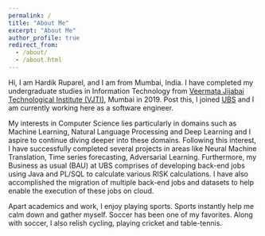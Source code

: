 ```yaml
---
permalink: /
title: "About Me"
excerpt: "About Me"
author_profile: true
redirect_from: 
  - /about/
  - /about.html
---
```


Hi, I am Hardik Ruparel, and I am from Mumbai, India. I have completed my undergraduate studies in Information Technology from [Veermata Jijabai Technological Institute (VJTI)](http://vjti.ac.in/), Mumbai in 2019. Post this, I joined [UBS](https://www.ubs.com/in/en.html) and I am currently working here as a software engineer.

My interests in Computer Science lies particularly in domains such as Machine Learning, Natural Language Processing and Deep Learning and I aspire to continue diving deeper into these domains. Following this interest, I have successfully completed several projects in areas like Neural Machine Translation, Time series forecasting, Adversarial Learning. Furthermore, my Business as usual (BAU) at UBS comprises of developing back-end jobs using Java and PL/SQL to calculate various RISK calculations. I have also accomplished the migration of multiple back-end jobs and datasets to help enable the execution of these jobs on cloud. 

Apart academics and work, I enjoy playing sports. Sports instantly help me calm down and gather myself. Soccer has been one of my favorites. Along with soccer, I also relish cycling, playing cricket and table-tennis.
